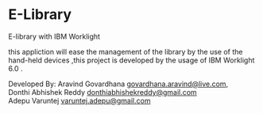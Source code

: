 E-Library
==============

E-library with IBM Worklight

this appliction will ease the management of the library by the use of the hand-held devices ,this project is developed by the usage of IBM Worklight 6.0 .



Developed By:
Aravind Govardhana <email>govardhana.aravind@live.com</email>,<br>
Donthi Abhishek Reddy <email>donthiabhishekreddy@gmail.com</email><br>
Adepu Varuntej <email>varuntej.adepu@gmail.com</email><br>
